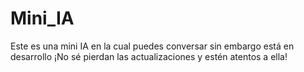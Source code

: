 # Mini_IA
Este es una mini IA en la cual puedes conversar sin embargo está en desarrollo ¡No sé pierdan las actualizaciones y estén atentos a ella!
